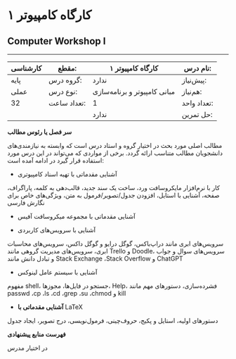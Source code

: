 # کارگاه کامپیوتر ۱
## Computer Workshop I
_______________________________________________________________________________
| کارشناسی | مقطع:       | کارگاه کامپیوتر ۱            | نام درس:    |
| -------- | ----------- | ---------------------------- | ----------- |
| پایه     | گروه درس:   | ندارد                        | پیش‌نیاز:   |
| عملی     | نوع درس:    | مبانی کامپیوتر و برنامه‌سازی | هم‌نیاز:    |
| 32       | تعداد ساعت: | 1                            | تعداد واحد: |
|          |             |  ندارد                       | حل تمرین:   |

**سر فصل یا رئوس مطالب**

مطالب اصلی مورد بحث در اختیار گروه و استاد درس است که وابسته به نیازمندی‌های دانشجویان مطالب متناسب ارائه گردد. برخی از مواردی که می‌تواند در این درس مورد استفاده قرار گیرد در ادامه آمده است:


- آشنایی مقدماتی با تهیه اسناد کامپیوتری

کار با نرم‌افزار مایکروسافت ورد، ساخت یک سند جدید، قالب‌دهی به کلمه، پاراگراف، صفحه، آشنایی با استایل، افزودن جدول/تصویر/فرمول به متن، ویژگی‌های خاص برای نگارش فارسی


- آشنایی مقدماتی با مجموعه میکروسافت آفیس

- آشنایی با سرویس‌های کاربردی

سرویس‌های ابری مانند دراپ‌باکس،‌ گوگل درایو و گوگل داکس، سرویس‌های محاسبات ابری، سرویس‌های مدیریت گروهی مانند Trello و Doodle، سرویس‌های سوال و جواب و تبادل دانش مانند Stack Exchange ،Stack Overflow و ChatGPT


- آشنایی با سیستم عامل لینوکس

مفهوم shell، جستجو در فایل‌ها، مجوزها، Help، فشرده‌سازی، دستورهای مهم مانند passwd ،cp ،ls ،cd ،grep ،su ،chmod  و kill

- **آشنایی مقدماتی با** LaTeX

دستورهای اولیه، استایل و پکیج، حروف‌چینی، فرمول‌نویسی، درج تصویر، ایجاد جدول

**فهرست منابع پیشنهادی**

در اختیار مدرس
